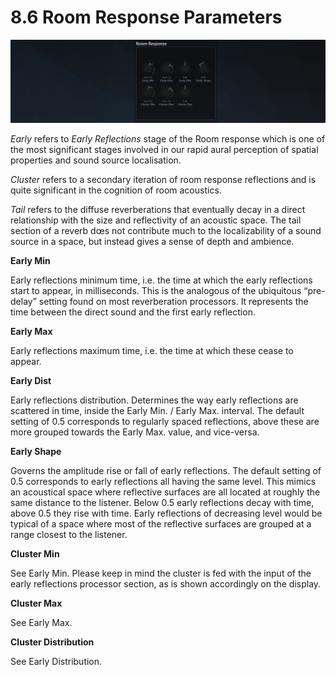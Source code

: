 # 8.6 Room Response Parameters

![](include/SpatRevolution_UserGuide_-154.jpg)

_Early_ refers to _Early Reflections_ stage of the Room response which is one of the most significant stages involved in our rapid aural perception of spatial properties and sound source localisation.

_Cluster_ refers to a secondary iteration of room response reflections and is quite significant in the cognition of room acoustics.

_Tail_ refers to the diffuse reverberations that eventually decay in a direct relationship with the size and reflectivity of an acoustic space. 
The tail section of a reverb dœs not contribute much to the localizability of a sound source in a space, but instead gives a sense of depth and ambience.

**Early Min**

Early reflections minimum time, i.e. the time at which the early reflections start to appear, in milliseconds. 
This is the analogous of the ubiquitous “pre-delay” setting found on most reverberation processors. 
It represents the time between the direct sound and the first early reflection.

**Early Max**

Early reflections maximum time, i.e. the time at which these cease to appear.

**Early Dist**

Early reflections distribution. 
Determines the way early reflections are scattered in time, inside the Early Min. / Early Max. interval. 
The default setting of 0.5 corresponds to regularly spaced reflections, above these are more grouped towards the Early Max. value, and vice-versa.

**Early Shape**

Governs the amplitude rise or fall of early reflections. 
The default setting of 0.5 corresponds to early reflections all having the same level. This mimics an acoustical  space where reflective surfaces are all located at roughly the same distance to the
listener. 
Below 0.5 early reflections decay with time, above 0.5 they rise with time.
Early reflections of decreasing level would be typical of a space where most of the reflective surfaces are grouped at a range closest to the listener.

**Cluster Min**

See Early Min. 
Please keep in mind the cluster is fed with the input of the early reflections processor section, as is shown accordingly on the display.

**Cluster Max**

See Early Max.

**Cluster Distribution**

See Early Distribution.

